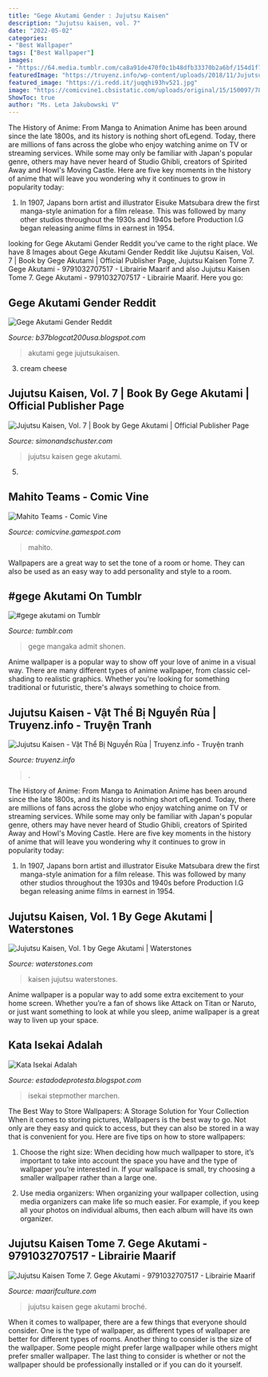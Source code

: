 ```yaml
---
title: "Gege Akutami Gender : Jujutsu Kaisen"
description: "Jujutsu kaisen, vol. 7"
date: "2022-05-02"
categories:
- "Best Wallpaper"
tags: ["Best Wallpaper"]
images:
- "https://64.media.tumblr.com/ca8a91de470f0c1b48dfb33370b2a6bf/154d1f7d2dcdca71-3d/s400x600/e0105206c25a5b83f1c5cc0e651b0aedd10e2941.jpg"
featuredImage: "https://truyenz.info/wp-content/uploads/2018/11/Jujutsu-Kaisen-Truyenz.info_.jpg"
featured_image: "https://i.redd.it/juqqhi93hv521.jpg"
image: "https://comicvine1.cbsistatic.com/uploads/original/15/150097/7831953-1489666187-jujut.jpg"
ShowToc: true
author: "Ms. Leta Jakubowski V"
---
```



The History of Anime: From Manga to Animation
Anime has been around since the late 1800s, and its history is nothing short ofLegend. Today, there are millions of fans across the globe who enjoy watching anime on TV or streaming services. While some may only be familiar with Japan's popular genre, others may have never heard of Studio Ghibli, creators of Spirited Away and Howl's Moving Castle. Here are five key moments in the history of anime that will leave you wondering why it continues to grow in popularity today:
1) In 1907, Japans born artist and illustrator Eisuke Matsubara drew the first manga-style animation for a film release. This was followed by many other studios throughout the 1930s and 1940s before Production I.G began releasing anime films in earnest in 1954.

	

		
looking for Gege Akutami Gender Reddit you've came to the right place. We have 8 Images about Gege Akutami Gender Reddit like Jujutsu Kaisen, Vol. 7 | Book by Gege Akutami | Official Publisher Page, Jujutsu Kaisen Tome 7. Gege Akutami - 9791032707517 - Librairie Maarif and also Jujutsu Kaisen Tome 7. Gege Akutami - 9791032707517 - Librairie Maarif. Here you go:
		
    
## Gege Akutami Gender Reddit

<img loading=lazy src="https://i.redd.it/juqqhi93hv521.jpg" onerror="this.onerror=null;this.src='https://tse1.mm.bing.net/th?id=OIP.0vsXCcbC-YvlnieCUOgN9QHaJ4&amp;pid=15.1';" alt="Gege Akutami Gender Reddit">

_Source: b37blogcat200usa.blogspot.com_

>akutami gege jujutsukaisen. 

	

3. cream cheese 

    
## Jujutsu Kaisen, Vol. 7 | Book By Gege Akutami | Official Publisher Page

<img loading=lazy src="https://d28hgpri8am2if.cloudfront.net/book_images/onix/cvr9781974717118/jujutsu-kaisen-vol-7-9781974717118_xlg.jpg" onerror="this.onerror=null;this.src='https://tse4.mm.bing.net/th?id=OIP.2nDP0lUVpT3VK4Qp1NXCrgHaLH&amp;pid=15.1';" alt="Jujutsu Kaisen, Vol. 7 | Book by Gege Akutami | Official Publisher Page">

_Source: simonandschuster.com_

>jujutsu kaisen gege akutami. 

	

5.

    
## Mahito Teams - Comic Vine

<img loading=lazy src="https://comicvine1.cbsistatic.com/uploads/original/15/150097/7831953-1489666187-jujut.jpg" onerror="this.onerror=null;this.src='https://tse1.mm.bing.net/th?id=OIP.99mVIrAClB3U71LwhB7UlwHaEK&amp;pid=15.1';" alt="Mahito Teams - Comic Vine">

_Source: comicvine.gamespot.com_

>mahito. 

	

Wallpapers are a great way to set the tone of a room or home. They can also be used as an easy way to add personality and style to a room.

    
## #gege Akutami On Tumblr

<img loading=lazy src="https://64.media.tumblr.com/ca8a91de470f0c1b48dfb33370b2a6bf/154d1f7d2dcdca71-3d/s400x600/e0105206c25a5b83f1c5cc0e651b0aedd10e2941.jpg" onerror="this.onerror=null;this.src='https://tse2.mm.bing.net/th?id=OIP.zLgp9dwm8SEHQutcCpEnxAAAAA&amp;pid=15.1';" alt="#gege akutami on Tumblr">

_Source: tumblr.com_

>gege mangaka admit shonen. 

	

Anime wallpaper is a popular way to show off your love of anime in a visual way. There are many different types of anime wallpaper, from classic cel-shading to realistic graphics. Whether you're looking for something traditional or futuristic, there's always something to choice from.

    
## Jujutsu Kaisen - Vật Thể Bị Nguyền Rủa | Truyenz.info - Truyện Tranh

<img loading=lazy src="https://truyenz.info/wp-content/uploads/2018/11/Jujutsu-Kaisen-Truyenz.info_.jpg" onerror="this.onerror=null;this.src='https://tse3.mm.bing.net/th?id=OIP.map0Ib-APUdlRJR_FlbU1QHaK0&amp;pid=15.1';" alt="Jujutsu Kaisen - Vật Thể Bị Nguyền Rủa | Truyenz.info - Truyện tranh">

_Source: truyenz.info_

>. 

	

The History of Anime: From Manga to Animation
Anime has been around since the late 1800s, and its history is nothing short ofLegend. Today, there are millions of fans across the globe who enjoy watching anime on TV or streaming services. While some may only be familiar with Japan's popular genre, others may have never heard of Studio Ghibli, creators of Spirited Away and Howl's Moving Castle. Here are five key moments in the history of anime that will leave you wondering why it continues to grow in popularity today:
1) In 1907, Japans born artist and illustrator Eisuke Matsubara drew the first manga-style animation for a film release. This was followed by many other studios throughout the 1930s and 1940s before Production I.G began releasing anime films in earnest in 1954.

    
## Jujutsu Kaisen, Vol. 1 By Gege Akutami | Waterstones

<img loading=lazy src="https://cdn.waterstones.com/bookjackets/large/9781/9747/9781974710027.jpg" onerror="this.onerror=null;this.src='https://tse4.mm.bing.net/th?id=OIP.YqLk39D3MBQajYS-fWTVQAAAAA&amp;pid=15.1';" alt="Jujutsu Kaisen, Vol. 1 by Gege Akutami | Waterstones">

_Source: waterstones.com_

>kaisen jujutsu waterstones. 

	

Anime wallpaper is a popular way to add some extra excitement to your home screen. Whether you’re a fan of shows like Attack on Titan or Naruto, or just want something to look at while you sleep, anime wallpaper is a great way to liven up your space.

    
## Kata Isekai Adalah

<img loading=lazy src="https://i.pinimg.com/736x/26/b3/bd/26b3bde831ebb0d52c45b1f822b07b7c.jpg" onerror="this.onerror=null;this.src='https://tse3.mm.bing.net/th?id=OIP.N82ja5Yy3VeUKN-HJlAFvQHaKX&amp;pid=15.1';" alt="Kata Isekai Adalah">

_Source: estadodeprotesta.blogspot.com_

>isekai stepmother marchen. 

	

The Best Way to Store Wallpapers: A Storage Solution for Your Collection
When it comes to storing pictures, Wallpapers is the best way to go. Not only are they easy and quick to access, but they can also be stored in a way that is convenient for you. Here are five tips on how to store wallpapers:
1) Choose the right size: When deciding how much wallpaper to store, it’s important to take into account the space you have and the type of wallpaper you’re interested in. If your wallspace is small, try choosing a smaller wallpaper rather than a large one.

2) Use media organizers: When organizing your wallpaper collection, using media organizers can make life so much easier. For example, if you keep all your photos on individual albums, then each album will have its own organizer.

    
## Jujutsu Kaisen Tome 7. Gege Akutami - 9791032707517 - Librairie Maarif

<img loading=lazy src="https://mc-static.maarifculture.com/product/9791032707517-jujutsu-kaisen-tome-7.jpg" onerror="this.onerror=null;this.src='https://tse1.mm.bing.net/th?id=OIP.znw0GN8LI_HAHN_7gAmytQAAAA&amp;pid=15.1';" alt="Jujutsu Kaisen Tome 7. Gege Akutami - 9791032707517 - Librairie Maarif">

_Source: maarifculture.com_

>jujutsu kaisen gege akutami broché. 

	

When it comes to wallpaper, there are a few things that everyone should consider. One is the type of wallpaper, as different types of wallpaper are better for different types of rooms. Another thing to consider is the size of the wallpaper. Some people might prefer large wallpaper while others might prefer smaller wallpaper. The last thing to consider is whether or not the wallpaper should be professionally installed or if you can do it yourself.

